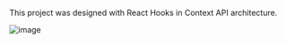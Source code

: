 This project was designed with React Hooks in Context API architecture.

![image](https://user-images.githubusercontent.com/68274794/98719023-de354900-2397-11eb-9d09-632a5773398e.png)
